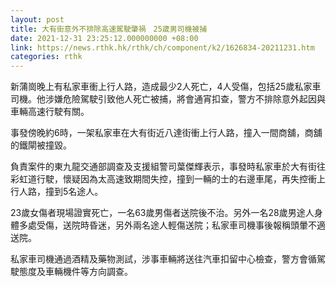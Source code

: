 ```yaml
---
layout: post
title: 大有街意外不排除高速駕駛肇禍　25歲男司機被捕
date: 2021-12-31 23:25:12.000000000 +08:00
link: https://news.rthk.hk/rthk/ch/component/k2/1626834-20211231.htm
categories: rthk
---
```


新蒲崗晚上有私家車衝上行人路，造成最少2人死亡，4人受傷，包括25歲私家車司機。他涉嫌危險駕駛引致他人死亡被捕，將會通宵扣查，警方不排除意外起因與車輛高速行駛有關。

事發傍晚約6時，一架私家車在大有街近八達街衝上行人路，撞入一間商舖，商舖的鐵閘被撞毀。

負責案件的東九龍交通部調查及支援組警司葉傑輝表示，事發時私家車於大有街往彩虹道行駛，懷疑因為太高速致期間失控，撞到一輛的士的右邊車尾，再失控衝上行人路，撞到5名途人。

23歲女傷者現場證實死亡，一名63歲男傷者送院後不治。另外一名28歲男途人身體多處受傷，送院時昏迷，另外兩名途人輕傷送院；私家車司機事後報稱頭暈不適送院。

私家車司機通過酒精及藥物測試，涉事車輛將送往汽車扣留中心檢查，警方會循駕駛態度及車輛機件等方向調查。
